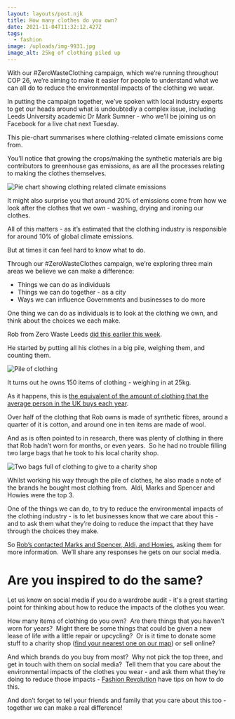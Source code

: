 ```yaml
---
layout: layouts/post.njk
title: How many clothes do you own?
date: 2021-11-04T11:32:12.427Z
tags:
  - fashion
image: /uploads/img-9931.jpg
image_alt: 25kg of clothing piled up
---
```



With our #ZeroWasteClothing campaign, which we’re running throughout COP 26, we’re aiming to make it easier for people to understand what we can all do to reduce the environmental impacts of the clothing we wear.



In putting the campaign together, we’ve spoken with local industry experts to get our heads around what is undoubtedly a complex issue, including Leeds University academic Dr Mark Sumner - who we’ll be joining us on Facebook for a live chat next Tuesday.



This pie-chart summarises where clothing-related climate emissions come from.



You’ll notice that growing the crops/making the synthetic materials are big contributors to greenhouse gas emissions, as are all the processes relating to making the clothes themselves.

![Pie chart showing clothing related climate emissions](/uploads/clothingrelatedemissions.jpg)

It might also surprise you that around 20% of emissions come from how we look after the clothes that we own - washing, drying and ironing our clothes.  



All of this matters - as it’s estimated that the clothing industry is responsible for around 10% of global climate emissions.



But at times it can feel hard to know what to do.



Through our #ZeroWasteClothes campaign, we’re exploring three main areas we believe we can make a difference:



* Things we can do as individuals
* Things we can do together - as a city
* Ways we can influence Governments and businesses to do more



One thing we can do as individuals is to look at the clothing we own, and think about the choices we each make.



Rob from Zero Waste Leeds [did this earlier this week](https://twitter.com/TheSocBiz/status/1454478303222501391?s=20).



He started by putting all his clothes in a big pile, weighing them, and counting them.

![Pile of clothing](/uploads/img-9931.jpg)



It turns out he owns 150 items of clothing - weighing in at 25kg.



As it happens, this is [the equivalent of the amount of clothing that the average person in the UK buys each year](https://twitter.com/ZeroWasteLeeds/status/1455861100742852610/video/1).



Over half of the clothing that Rob owns is made of synthetic fibres, around a quarter of it is cotton, and around one in ten items are made of wool.



And as is often pointed to in research, there was plenty of clothing in there that Rob hadn’t worn for months, or even years.  So he had no trouble filling two large bags that he took to his local charity shop.

![Two bags full of clothing to give to a charity shop](/uploads/img-9942.jpg)

Whilst working his way through the pile of clothes, he also made a note of the brands he bought most clothing from.  Aldi, Marks and Spencer and Howies were the top 3.



One of the things we can do, to try to reduce the environmental impacts of the clothing industry - is to let businesses know that we care about this - and to ask them what they’re doing to reduce the impact that they have through the choices they make.



So [Rob’s contacted Marks and Spencer, Aldi, and Howies](https://twitter.com/TheSocBiz/status/1455480540841263104?s=20), asking them for more information.  We’ll share any responses he gets on our social media.



# Are you inspired to do the same?



Let us know on social media if you do a wardrobe audit - it's a great starting point for thinking about how to reduce the impacts of the clothes you wear.  

How many items of clothing do you own?  Are there things that you haven’t worn for years?  Might there be some things that could be given a new lease of life with a little repair or upcycling?  Or is it time to donate some stuff to a charity shop ([find your nearest one on our map](https://map.zerowasteleeds.org.uk/#/)) or sell online?



And which brands do you buy from most?  Why not pick the top three, and get in touch with them on social media?  Tell them that you care about the environmental impacts of the clothes you wear - and ask them what they’re doing to reduce those impacts - [Fashion Revolution](https://www.fashionrevolution.org/about/get-involved/) have tips on how to do this.   

And don’t forget to tell your friends and family that you care about this too - together we can make a real difference!



<!--EndFragment-->